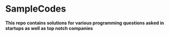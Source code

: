 # SampleCodes
**This repo contains solutions for various programming questions asked in startups as well as top notch companies**
